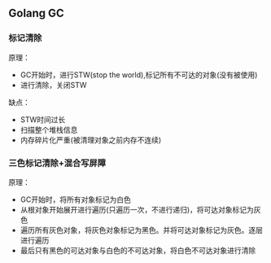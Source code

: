 ## Golang GC

### 标记清除
原理：
- GC开始时，进行STW(stop the world),标记所有不可达的对象(没有被使用)
- 进行清除，关闭STW

缺点：
- STW时间过长
- 扫描整个堆栈信息
- 内存碎片化严重(被清理对象之前内存不连续)

### 三色标记清除+混合写屏障
原理：
- GC开始时，将所有对象标记为白色
- 从根对象开始展开进行遍历(只遍历一次，不进行递归)，将可达对象标记为灰色
- 遍历所有灰色对象，将灰色对象标记为黑色。并将可达对象标记为灰色。逐层进行遍历
- 最后只有黑色的可达对象与白色的不可达对象，将白色不可达对象进行清除